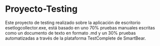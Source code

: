 # Proyecto-Testing

Este proyecto de testing realizado sobre la aplicación de escritorio esetlogcollector.exe, está basado en uno 70% pruebas manuales escritas como un documento de texto en formato .md y un 30% pruebas automatizadas a través de la plataforma TestComplete de SmartBear.



